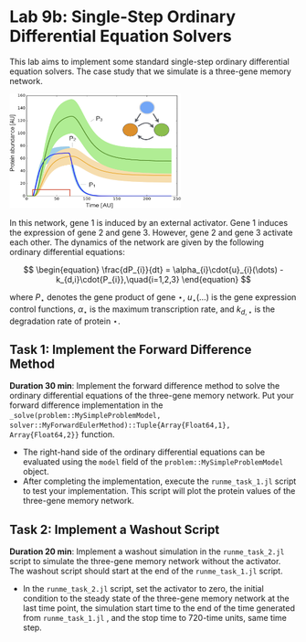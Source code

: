 # Lab 9b: Single-Step Ordinary Differential Equation Solvers
This lab aims to implement some standard single-step ordinary differential equation solvers.
The case study that we simulate is a three-gene memory network.

<!-- ![alt text](figs/ThreeGene-Network.png "Title") -->
<img src="figs/ThreeGene-Network.png" width="300" height="200">

In this network, gene 1 is induced by an external activator. Gene 1 induces the expression of gene 2 and gene 3. 
However, gene 2 and gene 3 activate each other. The dynamics of the network are given by the following ordinary differential equations:

$$
\begin{equation}
\frac{dP_{i}}{dt} = \alpha_{i}\cdot{u}_{i}(\dots) - k_{d,i}\cdot{P_{i}},\quad{i=1,2,3}
\end{equation}
$$

where $P_{\star}$ denotes the gene product of gene $\star$, $u_{\star}(\dots)$ is the gene expression control functions, $\alpha_{\star}$ is the maximum transcription rate, and $k_{d,\star}$ is the degradation rate of protein $\star$.

## Task 1: Implement the Forward Difference Method
__Duration 30 min__: Implement the forward difference method to solve the ordinary differential equations of the three-gene memory network. Put your forward difference implementation in the `_solve(problem::MySimpleProblemModel, solver::MyForwardEulerMethod)::Tuple{Array{Float64,1}, Array{Float64,2}}` function. 
* The right-hand side of the ordinary differential equations can be evaluated using the `model` field of the `problem::MySimpleProblemModel` object. 
* After completing the implementation, execute the `runme_task_1.jl` script to test your implementation. This script will plot the protein values of the three-gene memory network.

## Task 2: Implement a Washout Script
__Duration 20 min__: Implement a washout simulation in the `runme_task_2.jl` script to simulate the three-gene memory network without the activator. The washout script should start at the end of the `runme_task_1.jl` script. 
* In the `runme_task_2.jl` script, set the activator to zero, the initial condition to the steady state of the three-gene memory network at the last time point, the simulation start time to the end of the time generated from `runme_task_1.jl` , and the stop time to 720-time units, same time step.
